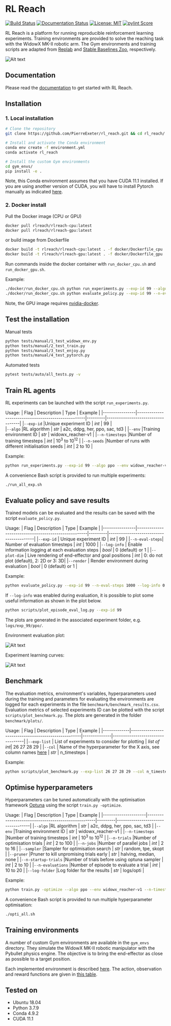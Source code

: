 # RL Reach

[![Build Status](https://travis-ci.com/PierreExeter/rl_reach.svg?branch=master)](https://travis-ci.com/PierreExeter/rl_reach)
[![Documentation Status](https://readthedocs.org/projects/rl-reach/badge/?version=latest)](https://rl-reach.readthedocs.io/en/latest/?badge=latest)
[![License: MIT](https://img.shields.io/badge/license-MIT-brightgreen.svg)](https://opensource.org/licenses/MIT)
[![pylint Score](/docs/images/train.svg)](https://www.pylint.org/)

RL Reach is a platform for running reproducible reinforcement learning experiments. Training environments are provided to solve the reaching task with the WidowX MK-II robotic arm.
The Gym environments and training scripts are adapted from [Replab](https://github.com/bhyang/replab) and [Stable Baselines Zoo](https://github.com/DLR-RM/rl-baselines3-zoo), respectively.

![Alt text](/docs/images/widowx_env.gif?raw=true "The Widowx Gym environment in Pybullet")


## Documentation

Please read the [documentation](https://rl-reach.readthedocs.io/en/latest/) to get started with RL Reach.


## Installation

### 1. Local installation

```bash
# Clone the repository
git clone https://github.com/PierreExeter/rl_reach.git && cd rl_reach/

# Install and activate the Conda environment
conda env create -f environment.yml
conda activate rl_reach

# Install the custom Gym environments
cd gym_envs/
pip install -e .
```

Note, this Conda environment assumes that you have CUDA 11.1 installed. If you are using another version of CUDA, you will have to install Pytorch manually as indicated [here](https://pytorch.org/get-started/locally/).

### 2. Docker install

Pull the Docker image (CPU or GPU)

```bash
docker pull rlreach/rlreach-cpu:latest
docker pull rlreach/rlreach-gpu:latest
```

or build image from Dockerfile

```bash
docker build -t rlreach/rlreach-cpu:latest . -f docker/Dockerfile_cpu
docker build -t rlreach/rlreach-gpu:latest . -f docker/Dockerfile_gpu
```

Run commands inside the docker container with `run_docker_cpu.sh` and `run_docker_gpu.sh`.

Example:
```bash
./docker/run_docker_cpu.sh python run_experiments.py --exp-id 99 --algo ppo --env widowx_reacher-v1 --n-timesteps 30000 --n-seeds 2
./docker/run_docker_cpu.sh python evaluate_policy.py --exp-id 99 --n-eval-steps 1000 --log-info 0 --plot-dim 0 --render 0
```

Note, the GPU image requires [nvidia-docker](https://github.com/NVIDIA/nvidia-docker).

## Test the installation

Manual tests

```bash
python tests/manual/1_test_widowx_env.py
python tests/manual/2_test_train.py
python tests/manual/3_test_enjoy.py
python tests/manual/4_test_pytorch.py
```

Automated tests

```bash
pytest tests/auto/all_tests.py -v
```

## Train RL agents

RL experiments can be launched with the script `run_experiments.py`.

Usage:
|    Flag        |              Description                           |  Type   |    Example                        |
|----------------|----------------------------------------------------|---------|-----------------------------------|
|`--exp-id`      |Unique experiment ID                                | *int*   | 99                                |  
|`--algo`        |RL algorithm                                        | *str*   | a2c, ddpg, her, ppo, sac, td3     |
|`--env`         |Training environment ID                             | *str*   | widowx_reacher-v1                 |
|`--n-timesteps` |Number of training timesteps                        | *int*   | 10<sup>3</sup> to 10<sup>12</sup> | 
|`--n-seeds`     |Number of runs with different initialisation seeds  | *int*   | 2 to 10                           |


Example:
```bash
python run_experiments.py --exp-id 99 --algo ppo --env widowx_reacher-v1 --n-timesteps 10000 --n-seeds 3
```
A convenience Bash script is provided to run multiple experiments:
```bash
./run_all_exp.sh
```

## Evaluate policy and save results

Trained models can be evaluated and the results can be saved with the script `evaluate_policy.py`.

Usage:
|    Flag        |              Description                            |  Type   |    Example                              |
|----------------|-----------------------------------------------------|---------|-----------------------------------------|
|`--exp-id`      | Unique experiment ID                                | *int*   | 99                                      | 
|`--n-eval-steps`| Number of evaluation timesteps                      | *int*   | 1000                                    |
|`--log-info`    | Enable information logging at each evaluation steps | *bool*  | 0 (default) or 1                        |
|`--plot-dim`    | Live rendering of end-effector and goal positions   | *int*   | 0: do not plot (default), 2: 2D or 3: 3D| 
|`--render`      | Render environment during evaluation                | *bool*  | 0 (default) or 1                        |

Example:
```bash
python evaluate_policy.py --exp-id 99 --n-eval-steps 1000 --log-info 0 --plot-dim 0 --render 0
```

If `--log-info` was enabled during evaluation, it is possible to plot some useful information as shown in the plot below.
```bash
python scripts/plot_episode_eval_log.py --exp-id 99
```
The plots are generated in the associated experiment folder, e.g. `logs/exp_99/ppo/`.

Environment evaluation plot:

![Alt text](/docs/images/plot_episode_eval_log.png)

Experiment learning curves:

![Alt text](/docs/images/reward_vs_timesteps_smoothed.png)

## Benchmark

The evaluation metrics, environment's variables, hyperparameters used during the training and parameters for evaluating the environments are logged for each experiments in the file `benchmark/benchmark_results.csv`. Evaluation metrics of selected experiments ID can be plotted with the script `scripts/plot_benchmark.py`. The plots are generated in the folder `benchmark/plots/`.

Usage:
|    Flag     |              Description                            |  Type        |    Example                       |
|-------------|-----------------------------------------------------|--------------|----------------------------------|
|`--exp-list` | List of experiments to consider for plotting        | *list of int*| 26 27 28 29                      | 
|`--col`      | Name of the hyperparameter for the X axis, see column names [here](benchmark/benchmark_results.csv)   | *str*  | n_timesteps |

Example:
```bash
python scripts/plot_benchmark.py --exp-list 26 27 28 29 --col n_timesteps
```

## Optimise hyperparameters

Hyperparameters can be tuned automatically with the optimisation framework [Optuna](https://optuna.readthedocs.io/en/stable/) using the script `train.py -optimize`.

Usage:
|    Flag             |              Description                           |  Type   |    Example                        |
|---------------------|----------------------------------------------------|---------|-----------------------------------|
|`--algo`             |RL algorithm                                        | *str*   | a2c, ddpg, her, ppo, sac, td3     |
|`--env`              |Training environment ID                             | *str*   | widowx_reacher-v1                 |
|`--n-timesteps`      |Number of training timesteps                        | *int*   | 10<sup>3</sup> to 10<sup>12</sup> | 
|`--n-trials`         |Number of optimisation trials                       | *int*   | 2 to 100                          |
|`--n-jobs`           |Number of parallel jobs                             | *int*   | 2 to 16                           |
|`--sampler`          |Sampler for optimisation search                     | *str*   | random, tpe, skopt                |
|`--pruner`           |Pruner to kill unpromising trials early             | *str*   | halving, median, none             |
|`--n-startup-trials` |Number of trials before using optuna sampler        | *int*   | 2 to 10                           |
|`--n-evaluations`    |Number of episode to evaluate a trial               | *int*   | 10 to 20                          |
|`--log-folder`       |Log folder for the results                          | *str*   | logs/opti                         |

Example:
```bash
python train.py -optimize --algo ppo --env widowx_reacher-v1 --n-timesteps 100000 --n-trials 100 --n-jobs 8 --sampler tpe --pruner median --n-startup-trials 10 --n-evaluations 10 --log-folder logs/opti
```

A convenience Bash script is provided to run multiple hyperparameter optimisation:
```bash
./opti_all.sh
```

## Training environments

A number of custom Gym environments are available in the `gym_envs` directory. They simulate the WidowX MK-II robotic manipulator with the Pybullet physics engine. The objective is to bring the end-effector as close as possible to a target position.

Each implemented environment is described [here](gym_envs/widowx_env/envs_list.csv). The action, observation and reward functions are given in [this table](gym_envs/widowx_env/reward_observation_action_shapes/reward_observation_action.pdf).


## Tested on

- Ubuntu 18.04
- Python 3.7.9
- Conda 4.9.2
- CUDA 11.1
